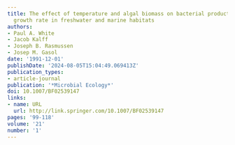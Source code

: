 ```yaml
---
title: The effect of temperature and algal biomass on bacterial production and specific
  growth rate in freshwater and marine habitats
authors:
- Paul A. White
- Jacob Kalff
- Joseph B. Rasmussen
- Josep M. Gasol
date: '1991-12-01'
publishDate: '2024-08-05T15:04:49.069413Z'
publication_types:
- article-journal
publication: '*Microbial Ecology*'
doi: 10.1007/BF02539147
links:
- name: URL
  url: http://link.springer.com/10.1007/BF02539147
pages: '99-118'
volume: '21'
number: '1'
---
```

